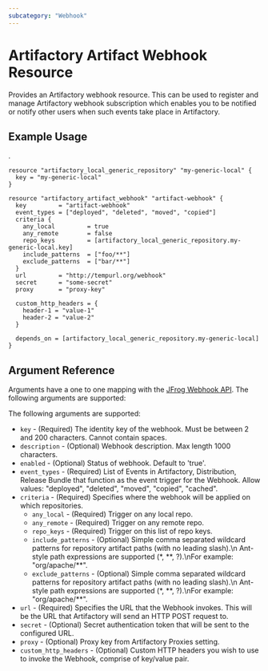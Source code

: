 ```yaml
---
subcategory: "Webhook"
---
```

# Artifactory Artifact Webhook Resource

Provides an Artifactory webhook resource. This can be used to register and manage Artifactory webhook subscription which enables you to be notified or notify other users when such events take place in Artifactory.

## Example Usage
.
```hcl
resource "artifactory_local_generic_repository" "my-generic-local" {
  key = "my-generic-local"
}

resource "artifactory_artifact_webhook" "artifact-webhook" {
  key         = "artifact-webhook"
  event_types = ["deployed", "deleted", "moved", "copied"]
  criteria {
    any_local         = true
    any_remote        = false
    repo_keys         = [artifactory_local_generic_repository.my-generic-local.key]
    include_patterns  = ["foo/**"]
    exclude_patterns  = ["bar/**"]
  }
  url         = "http://tempurl.org/webhook"
  secret      = "some-secret"
  proxy       = "proxy-key"

  custom_http_headers = {
    header-1 = "value-1"
    header-2 = "value-2"
  }

  depends_on = [artifactory_local_generic_repository.my-generic-local]
}
```

## Argument Reference

Arguments have a one to one mapping with the [JFrog Webhook API](https://www.jfrog.com/confluence/display/JFROG/Artifactory+REST+API). The following arguments are supported:

The following arguments are supported:

* `key` - (Required) The identity key of the webhook. Must be between 2 and 200 characters. Cannot contain spaces.
* `description` - (Optional) Webhook description. Max length 1000 characters.
* `enabled` - (Optional) Status of webhook. Default to 'true'.
* `event_types` - (Required) List of Events in Artifactory, Distribution, Release Bundle that function as the event trigger for the Webhook. Allow values: "deployed", "deleted", "moved", "copied", "cached".
* `criteria` - (Required) Specifies where the webhook will be applied on which repositories.
  * `any_local` - (Required) Trigger on any local repo.
  * `any_remote` - (Required) Trigger on any remote repo.
  * `repo_keys` - (Required) Trigger on this list of repo keys.
  * `include_patterns` - (Optional) Simple comma separated wildcard patterns for repository artifact paths (with no leading slash).\n Ant-style path expressions are supported (*, *\*, ?).\nFor example: "org/apache/**".
  * `exclude_patterns` - (Optional) Simple comma separated wildcard patterns for repository artifact paths (with no leading slash).\n Ant-style path expressions are supported (*, *\*, ?).\nFor example: "org/apache/**".
* `url` - (Required) Specifies the URL that the Webhook invokes. This will be the URL that Artifactory will send an HTTP POST request to.
* `secret` - (Optional) Secret authentication token that will be sent to the configured URL.
* `proxy` - (Optional) Proxy key from Artifactory Proxies setting.
* `custom_http_headers` - (Optional) Custom HTTP headers you wish to use to invoke the Webhook, comprise of key/value pair.
